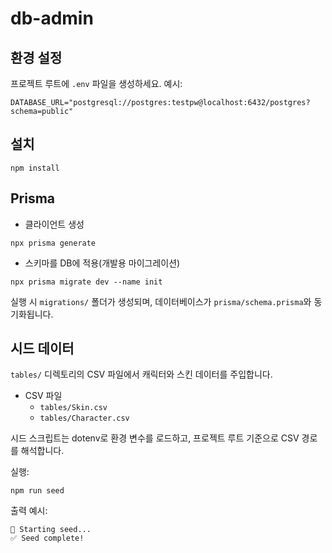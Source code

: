 # db-admin

## 환경 설정
프로젝트 루트에 `.env` 파일을 생성하세요. 예시:

```
DATABASE_URL="postgresql://postgres:testpw@localhost:6432/postgres?schema=public"
```

## 설치
```
npm install
```

## Prisma
- 클라이언트 생성
```
npx prisma generate
```

- 스키마를 DB에 적용(개발용 마이그레이션)
```
npx prisma migrate dev --name init
```

실행 시 `migrations/` 폴더가 생성되며, 데이터베이스가 `prisma/schema.prisma`와 동기화됩니다.

## 시드 데이터
`tables/` 디렉토리의 CSV 파일에서 캐릭터와 스킨 데이터를 주입합니다.

- CSV 파일
	- `tables/Skin.csv`
	- `tables/Character.csv`

시드 스크립트는 dotenv로 환경 변수를 로드하고, 프로젝트 루트 기준으로 CSV 경로를 해석합니다.

실행:
```
npm run seed
```

출력 예시:
```
🌱 Starting seed...
✅ Seed complete!
```